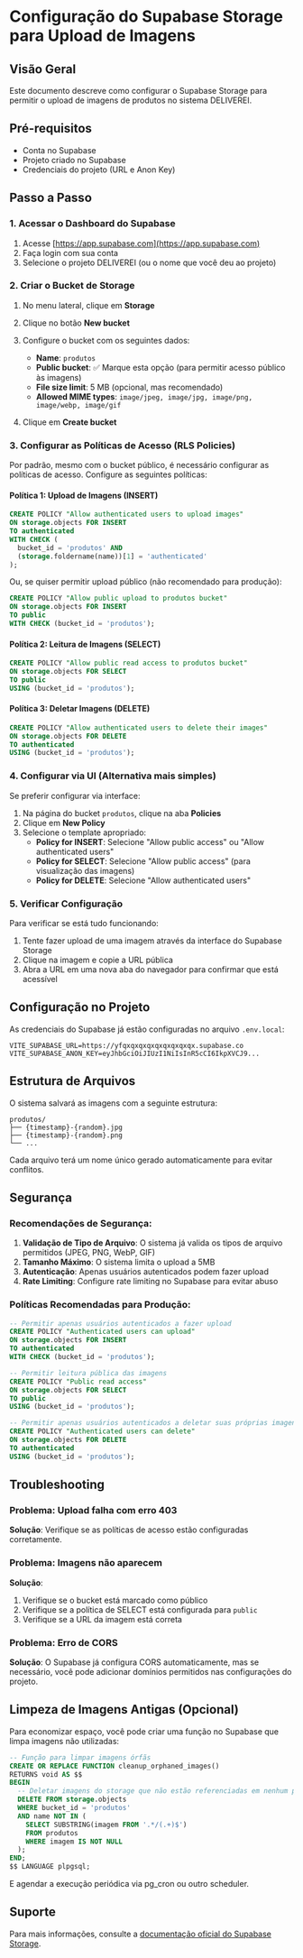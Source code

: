 # Configuração do Supabase Storage para Upload de Imagens

## Visão Geral

Este documento descreve como configurar o Supabase Storage para permitir o upload de imagens de produtos no sistema DELIVEREI.

## Pré-requisitos

- Conta no Supabase
- Projeto criado no Supabase
- Credenciais do projeto (URL e Anon Key)

## Passo a Passo

### 1. Acessar o Dashboard do Supabase

1. Acesse [https://app.supabase.com](https://app.supabase.com)
2. Faça login com sua conta
3. Selecione o projeto DELIVEREI (ou o nome que você deu ao projeto)

### 2. Criar o Bucket de Storage

1. No menu lateral, clique em **Storage**
2. Clique no botão **New bucket**
3. Configure o bucket com os seguintes dados:
   - **Name**: `produtos`
   - **Public bucket**: ✅ Marque esta opção (para permitir acesso público às imagens)
   - **File size limit**: 5 MB (opcional, mas recomendado)
   - **Allowed MIME types**: `image/jpeg, image/jpg, image/png, image/webp, image/gif`

4. Clique em **Create bucket**

### 3. Configurar as Políticas de Acesso (RLS Policies)

Por padrão, mesmo com o bucket público, é necessário configurar as políticas de acesso. Configure as seguintes políticas:

#### Política 1: Upload de Imagens (INSERT)

```sql
CREATE POLICY "Allow authenticated users to upload images"
ON storage.objects FOR INSERT
TO authenticated
WITH CHECK (
  bucket_id = 'produtos' AND
  (storage.foldername(name))[1] = 'authenticated'
);
```

Ou, se quiser permitir upload público (não recomendado para produção):

```sql
CREATE POLICY "Allow public upload to produtos bucket"
ON storage.objects FOR INSERT
TO public
WITH CHECK (bucket_id = 'produtos');
```

#### Política 2: Leitura de Imagens (SELECT)

```sql
CREATE POLICY "Allow public read access to produtos bucket"
ON storage.objects FOR SELECT
TO public
USING (bucket_id = 'produtos');
```

#### Política 3: Deletar Imagens (DELETE)

```sql
CREATE POLICY "Allow authenticated users to delete their images"
ON storage.objects FOR DELETE
TO authenticated
USING (bucket_id = 'produtos');
```

### 4. Configurar via UI (Alternativa mais simples)

Se preferir configurar via interface:

1. Na página do bucket `produtos`, clique na aba **Policies**
2. Clique em **New Policy**
3. Selecione o template apropriado:
   - **Policy for INSERT**: Selecione "Allow public access" ou "Allow authenticated users"
   - **Policy for SELECT**: Selecione "Allow public access" (para visualização das imagens)
   - **Policy for DELETE**: Selecione "Allow authenticated users"

### 5. Verificar Configuração

Para verificar se está tudo funcionando:

1. Tente fazer upload de uma imagem através da interface do Supabase Storage
2. Clique na imagem e copie a URL pública
3. Abra a URL em uma nova aba do navegador para confirmar que está acessível

## Configuração no Projeto

As credenciais do Supabase já estão configuradas no arquivo `.env.local`:

```env
VITE_SUPABASE_URL=https://yfqxqxqxqxqxqxqxqxqx.supabase.co
VITE_SUPABASE_ANON_KEY=eyJhbGciOiJIUzI1NiIsInR5cCI6IkpXVCJ9...
```

## Estrutura de Arquivos

O sistema salvará as imagens com a seguinte estrutura:

```
produtos/
├── {timestamp}-{random}.jpg
├── {timestamp}-{random}.png
└── ...
```

Cada arquivo terá um nome único gerado automaticamente para evitar conflitos.

## Segurança

### Recomendações de Segurança:

1. **Validação de Tipo de Arquivo**: O sistema já valida os tipos de arquivo permitidos (JPEG, PNG, WebP, GIF)
2. **Tamanho Máximo**: O sistema limita o upload a 5MB
3. **Autenticação**: Apenas usuários autenticados podem fazer upload
4. **Rate Limiting**: Configure rate limiting no Supabase para evitar abuso

### Políticas Recomendadas para Produção:

```sql
-- Permitir apenas usuários autenticados a fazer upload
CREATE POLICY "Authenticated users can upload"
ON storage.objects FOR INSERT
TO authenticated
WITH CHECK (bucket_id = 'produtos');

-- Permitir leitura pública das imagens
CREATE POLICY "Public read access"
ON storage.objects FOR SELECT
TO public
USING (bucket_id = 'produtos');

-- Permitir apenas usuários autenticados a deletar suas próprias imagens
CREATE POLICY "Authenticated users can delete"
ON storage.objects FOR DELETE
TO authenticated
USING (bucket_id = 'produtos');
```

## Troubleshooting

### Problema: Upload falha com erro 403

**Solução**: Verifique se as políticas de acesso estão configuradas corretamente.

### Problema: Imagens não aparecem

**Solução**: 
1. Verifique se o bucket está marcado como público
2. Verifique se a política de SELECT está configurada para `public`
3. Verifique se a URL da imagem está correta

### Problema: Erro de CORS

**Solução**: O Supabase já configura CORS automaticamente, mas se necessário, você pode adicionar domínios permitidos nas configurações do projeto.

## Limpeza de Imagens Antigas (Opcional)

Para economizar espaço, você pode criar uma função no Supabase que limpa imagens não utilizadas:

```sql
-- Função para limpar imagens órfãs
CREATE OR REPLACE FUNCTION cleanup_orphaned_images()
RETURNS void AS $$
BEGIN
  -- Deletar imagens do storage que não estão referenciadas em nenhum produto
  DELETE FROM storage.objects
  WHERE bucket_id = 'produtos'
  AND name NOT IN (
    SELECT SUBSTRING(imagem FROM '.*/(.+)$')
    FROM produtos
    WHERE imagem IS NOT NULL
  );
END;
$$ LANGUAGE plpgsql;
```

E agendar a execução periódica via pg_cron ou outro scheduler.

## Suporte

Para mais informações, consulte a [documentação oficial do Supabase Storage](https://supabase.com/docs/guides/storage).
